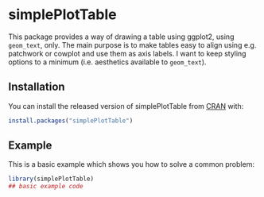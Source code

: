 
# simplePlotTable

<!-- badges: start -->
<!-- badges: end -->

This package provides a way of drawing a table using ggplot2, using `geom_text`, only.
The main purpose is to make tables easy to align using e.g. patchwork or cowplot and use them as axis labels.
I want to keep styling options to a minimum (i.e. aesthetics available to `geom_text`).

## Installation

You can install the released version of simplePlotTable from [CRAN](https://CRAN.R-project.org) with:

``` r
install.packages("simplePlotTable")
```

## Example

This is a basic example which shows you how to solve a common problem:

``` r
library(simplePlotTable)
## basic example code
```

